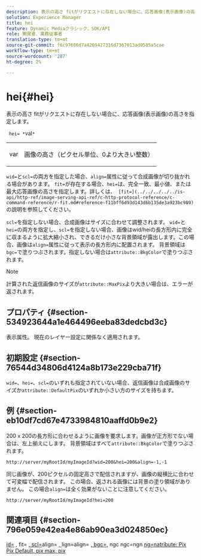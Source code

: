 ```yaml
---
description: 表示の高さ fitがリクエストに存在しない場合に、応答画像(表示画像)の高さを指定します。
solution: Experience Manager
title: hei
feature: Dynamic Mediaクラシック，SDK/API
role: 開発者、業務従事者
translation-type: tm+mt
source-git-commit: f6c97606d7a4209427316d7367013ad9585a5cae
workflow-type: tm+mt
source-wordcount: '287'
ht-degree: 2%

---
```



# hei{#hei}

表示の高さ fitがリクエストに存在しない場合に、応答画像(表示画像)の高さを指定します。

` hei= *`val`*`

<table id="simpletable_1A36827B6E6647888A4E6E868975D716"> 
 <tr class="strow"> 
  <td class="stentry"> <p> <span class="codeph"> <span class="varname"> var  </span> </span> </p> </td> 
  <td class="stentry"> <p>画像の高さ（ピクセル単位、0より大きい整数） </p> </td> 
 </tr> 
</table>

`wid=`と`scl=`の両方を指定した場合、`align=`属性に従って合成画像が切り抜かれる場合があります。 `fit=`が存在する場合、`hei=`は、完全一致、最小値、または最大応答画像の高さを指定します。詳しくは、` [fit=](../../../../../is-api/http-ref/image-serving-api-ref/c-http-protocol-reference/c-command-reference/r-fit.md#reference-f11bff6d93d143d6b135de3a923bc989)`の説明を参照してください。

`scl=`を指定しない場合、合成画像はサイズに合わせて調整されます。 `wid=`と`hei=`の両方を指定し、`scl=`を指定しない場合、画像はwid/heiの長方形内に完全に収まるように拡大縮小され、できるだけ小さな背景領域が露出します。この場合、画像は`align=`属性に従って表示の長方形内に配置されます。 背景領域は`bgc=`で塗りつぶされます。指定しない場合は`attribute::BkgColor`で塗りつぶされます。

>[!NOTE]
>
>計算された返信画像のサイズが`attribute::MaxPix`より大きい場合は、エラーが返されます。

## プロパティ {#section-534923644a1e464496eeba83dedcbd3c}

表示属性。 現在のレイヤー設定に関係なく適用されます。

## 初期設定 {#section-76544d34806d4124a8b173e229cba71f}

`wid=`、`hei=`、`scl=`のいずれも指定されていない場合、返信画像は合成画像のサイズか`attribute::DefaultPix`のいずれか小さい方のサイズを持ちます。

## 例 {#section-eb10df7cd67e4733984810aaffd0b9e2}

200 x 200の長方形に合わせるように画像を要求します。画像が正方形でない場合は、左上揃えにします。 背景領域はすべて`attribute::BkgColor`で塗りつぶされます。

`http://server/myRootId/myImageId?wid=200&hei=200&align=-1,-1`

同じ画像が、200ピクセルの固定高さで配信されますが、画像の縦横比に合わせて可変幅で配信されます。 この場合、返される画像には背景の塗り領域がありません。 この場合`align=`は全く効果がないことに注意してください。

`http://server/myRootId/myImageId?hei=200`

## 関連項目 {#section-796e059e42ea4e86ab90ea3d024850ec}

[id=](../../../../../is-api/http-ref/image-serving-api-ref/c-http-protocol-reference/c-command-reference/r-is-http-wid.md#reference-bfeadcb67bf4485f851eb21345527e47) , fit= [, scl=](../../../../../is-api/http-ref/image-serving-api-ref/c-http-protocol-reference/c-command-reference/r-fit.md#reference-f11bff6d93d143d6b135de3a923bc989)align= [, ](../../../../../is-api/http-ref/image-serving-api-ref/c-http-protocol-reference/c-command-reference/r-scl.md#reference-b2a74e493d0d407e98fe350551ba3fcc)lign=align= [, bgc=](../../../../../is-api/http-ref/image-serving-api-ref/c-http-protocol-reference/c-command-reference/r-align.md#reference-b7d6b87c75124d78884f916dd6544bc7), ngc ngc=ngn  [](../../../../../is-api/http-ref/image-serving-api-ref/c-http-protocol-reference/c-command-reference/r-bgc.md#reference-53376175f617446fbe5c69120f834b88) [](../../../../../is-api/http-ref/image-serving-api-ref/c-http-protocol-reference/c-command-reference/r-rgn.md#reference-daa9b80e0d8c4b1aa67d116b578d592f) [](../../../../../is-api/image-catalog/image-serving-api-ref/c-image-catalog-reference/c-attributes-reference/r-defaultpix.md#reference-996b2c22b30f4fd9b970c84063306df1) [ng=natribute: Pix Pix Default, pix max, pix](../../../../../is-api/image-catalog/image-serving-api-ref/c-image-catalog-reference/c-attributes-reference/r-maxpix.md#reference-e167d396ac794079ba8b5e6eb16eeda5)
